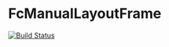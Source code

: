 # FcManualLayoutFrame
[![Build Status](https://travis-ci.org/chcjswo/FcManualLayoutFrame.svg?branch=master)](https://travis-ci.org/chcjswo/FcManualLayoutFrame)

